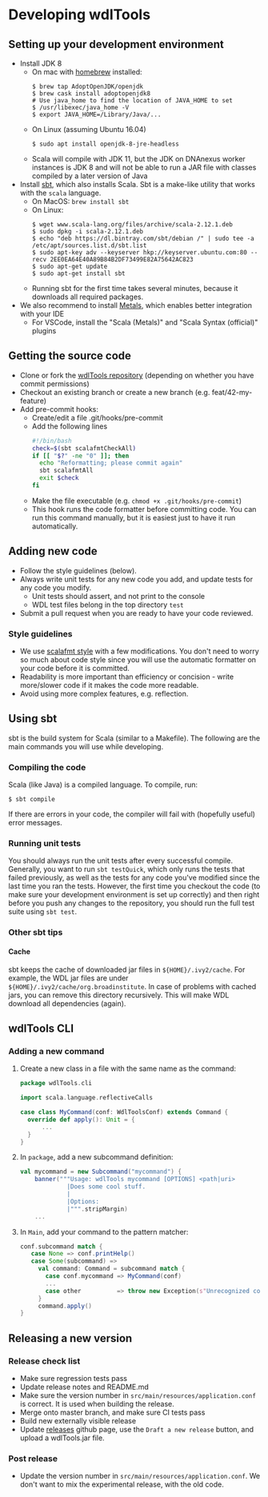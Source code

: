 # Developing wdlTools

## Setting up your development environment

* Install JDK 8
  * On mac with [homebrew]() installed:
    ```
    $ brew tap AdoptOpenJDK/openjdk
    $ brew cask install adoptopenjdk8
    # Use java_home to find the location of JAVA_HOME to set
    $ /usr/libexec/java_home -V
    $ export JAVA_HOME=/Library/Java/...
    ```
  * On Linux (assuming Ubuntu 16.04)
    ```
    $ sudo apt install openjdk-8-jre-headless
    ```
  * Scala will compile with JDK 11, but the JDK on DNAnexus worker instances is JDK 8 and will not be able to run a JAR file with classes compiled by a later version of Java
* Install [sbt](https://www.scala-sbt.org/), which also installs Scala. Sbt is a make-like utility that works with the ```scala``` language.
  * On MacOS: `brew install sbt`
  * On Linux:
    ```
    $ wget www.scala-lang.org/files/archive/scala-2.12.1.deb
    $ sudo dpkg -i scala-2.12.1.deb
    $ echo "deb https://dl.bintray.com/sbt/debian /" | sudo tee -a /etc/apt/sources.list.d/sbt.list
    $ sudo apt-key adv --keyserver hkp://keyserver.ubuntu.com:80 --recv 2EE0EA64E40A89B84B2DF73499E82A75642AC823
    $ sudo apt-get update
    $ sudo apt-get install sbt
    ```
  * Running sbt for the first time takes several minutes, because it downloads all required packages.
* We also recommend to install [Metals](https://scalameta.org/metals/), which enables better integration with your IDE
  * For VSCode, install the "Scala (Metals)" and "Scala Syntax (official)" plugins

## Getting the source code

* Clone or fork the [wdlTools repository](https://github.com/dnanexus-rnd/wdlTools) (depending on whether you have commit permissions)
* Checkout an existing branch or create a new branch (e.g. feat/42-my-feature)
* Add pre-commit hooks:
  * Create/edit a file .git/hooks/pre-commit
  * Add the following lines
    ```bash
    #!/bin/bash
    check=$(sbt scalafmtCheckAll)
    if [[ "$?" -ne "0" ]]; then
      echo "Reformatting; please commit again"
      sbt scalafmtAll
      exit $check
    fi
    ```
  * Make the file executable (e.g. `chmod +x .git/hooks/pre-commit`)
  * This hook runs the code formatter before committing code. You can run this command manually, but it is easiest just to have it run automatically.

## Adding new code

* Follow the style guidelines (below).
* Always write unit tests for any new code you add, and update tests for any code you modify.
  * Unit tests should assert, and not print to the console
  * WDL test files belong in the top directory `test`
* Submit a pull request when you are ready to have your code reviewed.

### Style guidelines

* We use [scalafmt style](https://scalameta.org/scalafmt/) with a few modifications. You don't need to worry so much about code style since you will use the automatic formatter on your code before it is committed.
* Readability is more important than efficiency or concision - write more/slower code if it makes the code more readable.
* Avoid using more complex features, e.g. reflection.

## Using sbt

sbt is the build system for Scala (similar to a Makefile). The following are the main commands you will use while developing.

### Compiling the code

Scala (like Java) is a compiled language. To compile, run:

```
$ sbt compile
```

If there are errors in your code, the compiler will fail with (hopefully useful) error messages.

### Running unit tests

You should always run the unit tests after every successful compile. Generally, you want to run `sbt testQuick`, which only runs the tests that failed previously, as well as the tests for any code you've modified since the last time you ran the tests. However, the first time you checkout the code (to make sure your development environment is set up correctly) and then right before you push any changes to the repository, you should run the full test suite using `sbt test`.

### Other sbt tips

#### Cache

sbt keeps the cache of downloaded jar files in `${HOME}/.ivy2/cache`. For example, the WDL jar files are under `${HOME}/.ivy2/cache/org.broadinstitute`. In case of problems with cached jars, you can remove this directory recursively. This will make WDL download all dependencies (again).

## wdlTools CLI

### Adding a new command

1. Create a new class in a file with the same name as the command:
    ```scala
    package wdlTools.cli
   
    import scala.language.reflectiveCalls
    
    case class MyCommand(conf: WdlToolsConf) extends Command {
      override def apply(): Unit = {
          ...
      }
    }
    ```
2. In `package`, add a new subcommand definition:
    ```scala
    val mycommand = new Subcommand("mycommand") {
        banner("""Usage: wdlTools mycommand [OPTIONS] <path|uri>
                 |Does some cool stuff.
                 |
                 |Options:
                 |""".stripMargin)
        ...
    ```
3. In `Main`, add your command to the pattern matcher:
    ```scala
    conf.subcommand match {
       case None => conf.printHelp()
       case Some(subcommand) =>
         val command: Command = subcommand match {
           case conf.mycommand => MyCommand(conf)
           ...
           case other          => throw new Exception(s"Unrecognized command $other")
         }
         command.apply()
    }
    ```

## Releasing a new version

### Release check list

- Make sure regression tests pass
- Update release notes and README.md
- Make sure the version number in `src/main/resources/application.conf` is correct. It is used
when building the release.
- Merge onto master branch, and make sure CI tests pass
- Build new externally visible release
- Update [releases](https://github.com/dnanexus-rnd/wdlTools/releases) github page, use the `Draft a new release` button, and upload a wdlTools.jar file.

### Post release

- Update the version number in `src/main/resources/application.conf`. We don't want to mix the experimental release, with the old code.